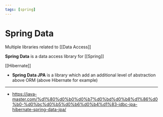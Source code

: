 ```yaml
---
tags: [spring]
---
```


# Spring Data

Multiple libraries related to [[Data Access]]

**Spring Data** is a data access library  for [[Spring]]

[[Hibernate]]

- **Spring Data JPA** is a library which add an additional level of abstraction above ORM (above Hibernate for example)


---

- https://java-master.com/%d1%80%d0%b0%d0%b7%d0%bd%d0%b8%d1%86%d0%b0-%d0%bc%d0%b5%d0%b6%d0%b4%d1%83-jdbc-jpa-hibernate-spring-data-jpa/
